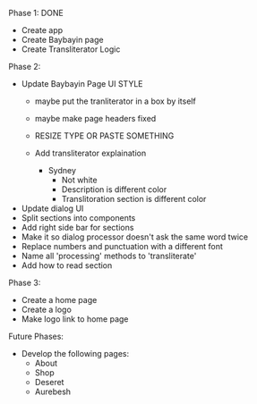 Phase 1: DONE

- Create app
- Create Baybayin page
- Create Transliterator Logic

Phase 2:

- Update Baybayin Page UI
    STYLE
    - maybe put the tranliterator in a box by itself
    - maybe make page headers fixed

    - RESIZE TYPE OR PASTE SOMETHING
    - Add transliterator explaination

        - Sydney
            - Not white
            - Description is different color
            - Translitoration section is different color
- Update dialog UI
- Split sections into components
- Add right side bar for sections
- Make it so dialog processor doesn't ask the same word twice
- Replace numbers and punctuation with a different font
- Name all 'processing' methods to 'transliterate'
- Add how to read section

Phase 3:

- Create a home page
- Create a logo
- Make logo link to home page

Future Phases:
- Develop the following pages:
    - About
    - Shop
    - Deseret
    - Aurebesh
